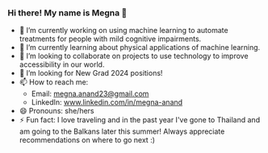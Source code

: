 ### Hi there! My name is Megna 👋

- 🔭 I’m currently working on using machine learning to automate treatments for people with mild cognitive impairments. 
- 🌱 I’m currently learning about physical applications of machine learning. 
- 👯 I’m looking to collaborate on projects to use technology to improve accessibility in our world.
- 🤔 I’m looking for New Grad 2024 positions! 
- 📫 How to reach me:
  - Email: megna.anand23@gmail.com
  - LinkedIn: www.linkedin.com/in/megna-anand
- 😄 Pronouns: she/hers
- ⚡ Fun fact: I love traveling and in the past year I've gone to Thailand and am going to the Balkans later this summer! Always appreciate recommendations on where to go next :) 
